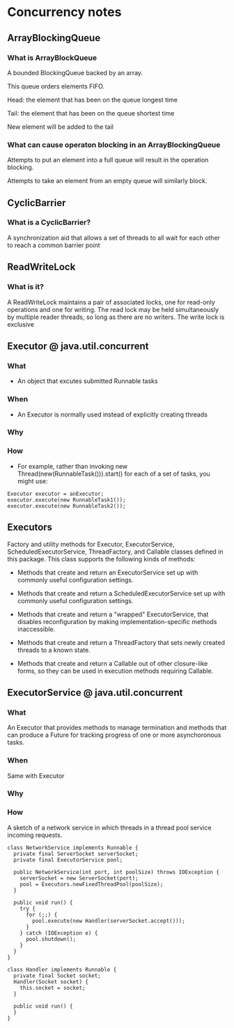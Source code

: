 # Concurrency notes

## ArrayBlockingQueue

### What is ArrayBlockQueue

A bounded BlockingQueue backed by an array.

This queue orders elements FIFO.

Head: the element that has been on the queue longest time

Tail: the element that has been on the queue shortest time

New element will be added to the tail

### What can cause operaton blocking in an ArrayBlockingQueue

Attempts to put an element into a full queue will result in the operation blocking.

Attempts to take an element from an empty queue will similarly block.

## CyclicBarrier

### What is a CyclicBarrier?

A synchronization aid that allows a set of threads to all wait for each other to reach a common barrier point

## ReadWriteLock

### What is it?

A ReadWriteLock maintains a pair of associated locks,
one for read-only operations and one for writing.
The read lock may be held simultaneously by multiple reader threads,
so long as there are no writers. The write lock is exclusive

## Executor @ java.util.concurrent

### What

* An object that excutes submitted Runnable tasks

### When

* An Executor is normally used instead of explicitly creating threads

### Why

### How

* For example, rather than invoking new Thread(new(RunnableTask())).start() for each of a set of tasks, you might use:

```
Executor executor = anExecutor;
executor.execute(new RunnableTask1());
executor.execute(new RunnableTask2());
```

## Executors

Factory and utility methods for Executor, ExecutorService, ScheduledExecutorService, ThreadFactory, and Callable classes defined in this package. This class supports the following kinds of methods:

+ Methods that create and return an ExecutorService set up with commonly useful configuration settings.

+ Methods that create and return a ScheduledExecutorService set up with commonly useful configuration settings.

+ Methods that create and return a "wrapped" ExecutorService, that disables reconfiguration by making implementation-specific methods inaccessible.

+ Methods that create and return a ThreadFactory that sets newly created threads to a known state.

+ Methods that create and return a Callable out of other closure-like forms, so they can be used in execution methods requiring Callable.

## ExecutorService @ java.util.concurrent

### What

An Executor that provides methods to manage termination and methods that can produce a Future for tracking progress of one or more asynchoronous tasks.

### When

Same with Executor

### Why

### How

A sketch of a network service in which threads in a thread pool service incoming requests.

```
class NetworkService implements Runnable {
  private final ServerSocket serverSocket;
  private final ExecutorService pool;

  public NetworkService(int port, int poolSize) throws IOException {
    serverSocket = new ServerSocket(port);
    pool = Executors.newFixedThreadPool(poolSize);
  }

  public void run() {
    try {
      for (;;) {
        pool.execute(new Handler(serverSocket.accept()));  
      }
    } catch (IOException e) {
      pool.shutdown();
    }
  }
}

class Handler implements Runnable {
  private final Socket socket;
  Handler(Socket socket) {
    this.socket = socket;
  }

  public void run() {
  }
}
```

